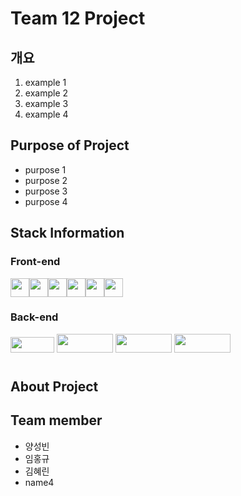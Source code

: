 # Team 12 Project

## 개요

1. example 1
2. example 2
3. example 3
4. example 4

## Purpose of Project

- purpose 1
- purpose 2
- purpose 3
- purpose 4

## Stack Information

### Front-end

<img src="https://upload.wikimedia.org/wikipedia/commons/thumb/6/61/HTML5_logo_and_wordmark.svg/1024px-HTML5_logo_and_wordmark.svg.png" width="30" height="30"><img src="https://upload.wikimedia.org/wikipedia/commons/d/d5/CSS3_logo_and_wordmark.svg" width="30" height="30"><img src="https://upload.wikimedia.org/wikipedia/commons/9/99/Unofficial_JavaScript_logo_2.svg" width="30" height="30"><img src="https://upload.wikimedia.org/wikipedia/commons/a/a7/React-icon.svg" width="30" height="30"><img src="https://upload.wikimedia.org/wikipedia/commons/9/95/Vue.js_Logo_2.svg" width="30" height="30"><img src="https://upload.wikimedia.org/wikipedia/commons/c/cf/Angular_full_color_logo.svg" width="30" height="30">

### Back-end

<img src="https://upload.wikimedia.org/wikipedia/commons/7/75/Django_logo.svg" width="70" height="25">
<img src="https://upload.wikimedia.org/wikipedia/commons/d/d9/Node.js_logo.svg" width="90" height="30">

<img src="https://upload.wikimedia.org/wikipedia/commons/4/44/Spring_Framework_Logo_2018.svg" width="90" height="30">

<img src="https://upload.wikimedia.org/wikipedia/commons/2/27/PHP-logo.svg" width="90" height="30">

#

## About Project

## Team member

- 양성빈
- 임홍규
- 김혜린
- name4
